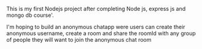 This is my first Nodejs project after completing Node js, express js and mongo db course'.

I'm hoping to build  an anonymous chatapp were users can create their anonymous username, create a room and share the roomId with any group of people they will want to join the anonymous chat room
